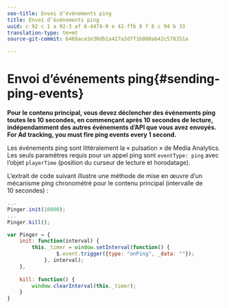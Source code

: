 ```yaml
---
seo-title: Envoi d’événements ping
title: Envoi d’événements ping
uuid: c 92 c 1 a 92-3 af 6-4474-9 e 42-ffb 8 f 6 c 94 b 33
translation-type: tm+mt
source-git-commit: 6468ace2e30db1a427a3d7f1b080ab42c578351a

---
```



# Envoi d’événements ping{#sending-ping-events}

**Pour le contenu principal, vous devez déclencher des événements ping toutes les 10 secondes, en commençant après 10 secondes de lecture, indépendamment des autres événements d’API que vous avez envoyés. For Ad tracking, you must fire ping events every 1 second.**

Les événements ping sont littéralement la « pulsation » de Media Analytics. Les seuls paramètres requis pour un appel ping sont `eventType: ping` avec l’objet `playerTime` (position du curseur de lecture et horodatage).

L’extrait de code suivant illustre une méthode de mise en œuvre d’un mécanisme ping chronométré pour le contenu principal (intervalle de 10 secondes) :

```js
... 
Pinger.init(10000); 
... 
Pinger.kill();

var Pinger = { 
    init: function(interval) { 
        this._timer = window.setInterval(function() { 
                $.event.trigger({type: "onPing", _data: ""}); 
            }, interval); 
    }, 
     
    kill: function() { 
        window.clearInterval(this._timer); 
    } 
}
```

